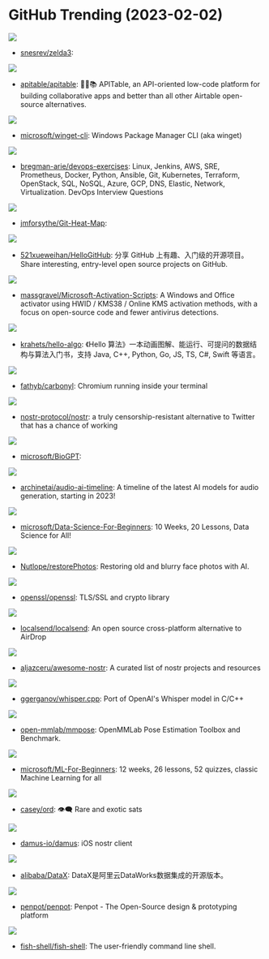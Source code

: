 # GitHub Trending (2023-02-02)

![](https://img.shields.io/badge/C-New%20491-green?style=flat-square&logo=appveyor)
- [snesrev/zelda3](https://github.com/snesrev/zelda3): 

![](https://img.shields.io/badge/TypeScript-New%20963-green?style=flat-square&logo=appveyor)
- [apitable/apitable](https://github.com/apitable/apitable): 🚀🎉📚 APITable, an API-oriented low-code platform for building collaborative apps and better than all other Airtable open-source alternatives.

![](https://img.shields.io/badge/C%2B%2B-New%20282-green?style=flat-square&logo=appveyor)
- [microsoft/winget-cli](https://github.com/microsoft/winget-cli): Windows Package Manager CLI (aka winget)

![](https://img.shields.io/badge/Python-New%20339-green?style=flat-square&logo=appveyor)
- [bregman-arie/devops-exercises](https://github.com/bregman-arie/devops-exercises): Linux, Jenkins, AWS, SRE, Prometheus, Docker, Python, Ansible, Git, Kubernetes, Terraform, OpenStack, SQL, NoSQL, Azure, GCP, DNS, Elastic, Network, Virtualization. DevOps Interview Questions

![](https://img.shields.io/badge/Python-New%20137-green?style=flat-square&logo=appveyor)
- [jmforsythe/Git-Heat-Map](https://github.com/jmforsythe/Git-Heat-Map): 

![](https://img.shields.io/badge/Python-New%2084-green?style=flat-square&logo=appveyor)
- [521xueweihan/HelloGitHub](https://github.com/521xueweihan/HelloGitHub): 分享 GitHub 上有趣、入门级的开源项目。Share interesting, entry-level open source projects on GitHub.

![](https://img.shields.io/badge/Batchfile-New%20151-green?style=flat-square&logo=appveyor)
- [massgravel/Microsoft-Activation-Scripts](https://github.com/massgravel/Microsoft-Activation-Scripts): A Windows and Office activator using HWID / KMS38 / Online KMS activation methods, with a focus on open-source code and fewer antivirus detections.

![](https://img.shields.io/badge/Java-New%20165-green?style=flat-square&logo=appveyor)
- [krahets/hello-algo](https://github.com/krahets/hello-algo): 《Hello 算法》一本动画图解、能运行、可提问的数据结构与算法入门书，支持 Java, C++, Python, Go, JS, TS, C#, Swift 等语言。

![](https://img.shields.io/badge/Rust-New%20935-green?style=flat-square&logo=appveyor)
- [fathyb/carbonyl](https://github.com/fathyb/carbonyl): Chromium running inside your terminal

![](https://img.shields.io/badge/none-New%20407-green?style=flat-square&logo=appveyor)
- [nostr-protocol/nostr](https://github.com/nostr-protocol/nostr): a truly censorship-resistant alternative to Twitter that has a chance of working

![](https://img.shields.io/badge/Python-New%20173-green?style=flat-square&logo=appveyor)
- [microsoft/BioGPT](https://github.com/microsoft/BioGPT): 

![](https://img.shields.io/badge/none-New%20203-green?style=flat-square&logo=appveyor)
- [archinetai/audio-ai-timeline](https://github.com/archinetai/audio-ai-timeline): A timeline of the latest AI models for audio generation, starting in 2023!

![](https://img.shields.io/badge/Jupyter%20Notebook-New%20254-green?style=flat-square&logo=appveyor)
- [microsoft/Data-Science-For-Beginners](https://github.com/microsoft/Data-Science-For-Beginners): 10 Weeks, 20 Lessons, Data Science for All!

![](https://img.shields.io/badge/TypeScript-New%2077-green?style=flat-square&logo=appveyor)
- [Nutlope/restorePhotos](https://github.com/Nutlope/restorePhotos): Restoring old and blurry face photos with AI.

![](https://img.shields.io/badge/C-New%2028-green?style=flat-square&logo=appveyor)
- [openssl/openssl](https://github.com/openssl/openssl): TLS/SSL and crypto library

![](https://img.shields.io/badge/Dart-New%20228-green?style=flat-square&logo=appveyor)
- [localsend/localsend](https://github.com/localsend/localsend): An open source cross-platform alternative to AirDrop

![](https://img.shields.io/badge/none-New%20120-green?style=flat-square&logo=appveyor)
- [aljazceru/awesome-nostr](https://github.com/aljazceru/awesome-nostr): A curated list of nostr projects and resources

![](https://img.shields.io/badge/C-New%2095-green?style=flat-square&logo=appveyor)
- [ggerganov/whisper.cpp](https://github.com/ggerganov/whisper.cpp): Port of OpenAI's Whisper model in C/C++

![](https://img.shields.io/badge/Python-New%2019-green?style=flat-square&logo=appveyor)
- [open-mmlab/mmpose](https://github.com/open-mmlab/mmpose): OpenMMLab Pose Estimation Toolbox and Benchmark.

![](https://img.shields.io/badge/Jupyter%20Notebook-New%20299-green?style=flat-square&logo=appveyor)
- [microsoft/ML-For-Beginners](https://github.com/microsoft/ML-For-Beginners): 12 weeks, 26 lessons, 52 quizzes, classic Machine Learning for all

![](https://img.shields.io/badge/Rust-New%20141-green?style=flat-square&logo=appveyor)
- [casey/ord](https://github.com/casey/ord): 👁‍🗨 Rare and exotic sats

![](https://img.shields.io/badge/Swift-New%20249-green?style=flat-square&logo=appveyor)
- [damus-io/damus](https://github.com/damus-io/damus): iOS nostr client

![](https://img.shields.io/badge/Java-New%2023-green?style=flat-square&logo=appveyor)
- [alibaba/DataX](https://github.com/alibaba/DataX): DataX是阿里云DataWorks数据集成的开源版本。

![](https://img.shields.io/badge/Clojure-New%20116-green?style=flat-square&logo=appveyor)
- [penpot/penpot](https://github.com/penpot/penpot): Penpot - The Open-Source design & prototyping platform

![](https://img.shields.io/badge/C%2B%2B-New%20148-green?style=flat-square&logo=appveyor)
- [fish-shell/fish-shell](https://github.com/fish-shell/fish-shell): The user-friendly command line shell.


